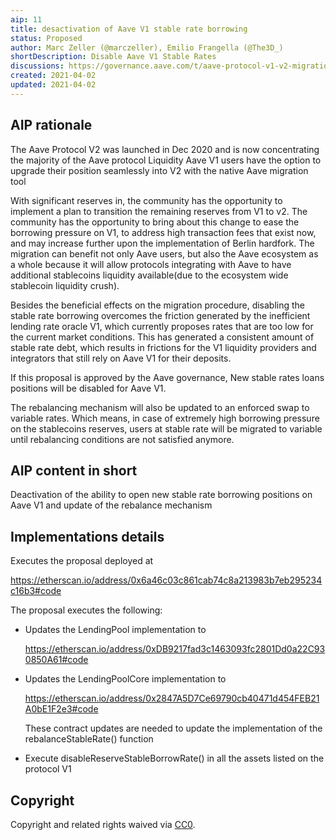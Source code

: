 ```yaml
---
aip: 11
title: desactivation of Aave V1 stable rate borrowing
status: Proposed
author: Marc Zeller (@marczeller), Emilio Frangella (@The3D_)
shortDescription: Disable Aave V1 Stable Rates
discussions: https://governance.aave.com/t/aave-protocol-v1-v2-migration-tool-and-transition-plan/2053
created: 2021-04-02
updated: 2021-04-02
---
```


## AIP rationale

The Aave Protocol V2 was launched in Dec 2020 and is now concentrating the majority of the Aave protocol Liquidity
Aave V1 users have the option to upgrade their position seamlessly into V2 with the native Aave migration tool

With significant reserves in, the community has the opportunity to implement a plan to transition the remaining reserves from V1 to v2.
The community has the opportunity to bring about this change to ease the borrowing pressure on V1, to address high transaction fees that exist now, and may increase further upon the implementation of Berlin hardfork.
The migration can benefit not only Aave users, but also the Aave ecosystem as a whole because it will allow protocols integrating with Aave to have additional stablecoins liquidity available(due to the ecosystem wide stablecoin liquidity crush).

Besides the beneficial effects on the migration procedure, disabling the stable rate borrowing overcomes the friction generated by the inefficient lending rate oracle V1, which currently proposes rates that are too low for the current market conditions. This has generated a consistent amount of stable rate debt, which results in frictions for the V1 liquidity providers and integrators that still rely on Aave V1 for their deposits.

If this proposal is approved by the Aave governance, New stable rates loans positions will be disabled for Aave V1.

The rebalancing mechanism will also be updated to an enforced swap to variable rates. Which means, in case of extremely high borrowing pressure on the stablecoins reserves, users at stable rate will be migrated to variable until rebalancing conditions are not satisfied anymore.


## AIP content in short

Deactivation of the ability to open new stable rate borrowing positions on Aave V1 and update of the rebalance mechanism

## Implementations details

Executes the proposal deployed at

https://etherscan.io/address/0x6a46c03c861cab74c8a213983b7eb295234c16b3#code

The proposal executes the following:

- Updates the LendingPool implementation to 

  https://etherscan.io/address/0xDB9217fad3c1463093fc2801Dd0a22C930850A61#code

- Updates the LendingPoolCore implementation to

  https://etherscan.io/address/0x2847A5D7Ce69790cb40471d454FEB21A0bE1F2e3#code

  These contract updates are needed to update the implementation of the rebalanceStableRate() function

- Execute disableReserveStableBorrowRate() in all the assets listed on the protocol V1

## Copyright

Copyright and related rights waived via [CC0](https://creativecommons.org/publicdomain/zero/1.0/).
